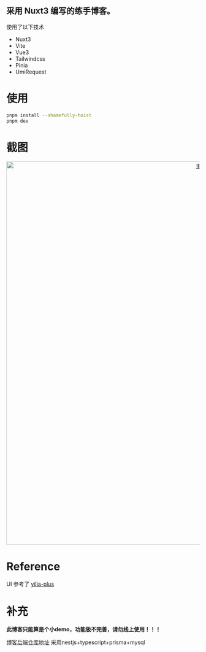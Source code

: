## 采用 Nuxt3 编写的练手博客。

使用了以下技术

- Nuxt3
- Vite
- Vue3
- Tailwindcss
- Pinia
- UmiRequest

# 使用

```sh
pnpm install --shamefully-hoist
pnpm dev
```

# 截图

<p align="middle">
<img src="https://cdn.jsdelivr.net/gh/suemor233/static@main/img/image2.jpg" width="1000" alt="主页" />
</p>

# Reference
UI 参考了 [yilia-plus](https://github.com/JoeyBling/hexo-theme-yilia-plus)

# 补充
**此博客只能算是个小demo，功能极不完善，请勿线上使用！！！**


[博客后端仓库地址](https://github.com/suemor233/MyBlog-Server) 采用nestjs+typescript+prisma+mysql
